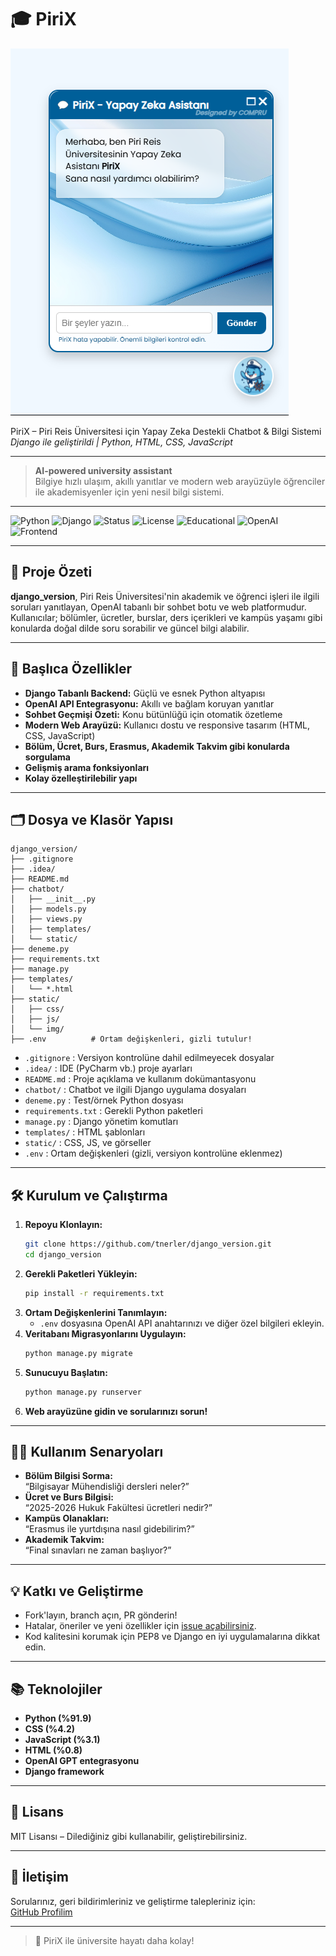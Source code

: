 # 🎓 PiriX

![image1](Screenshot_1.png)

PiriX – Piri Reis Üniversitesi için Yapay Zeka Destekli Chatbot & Bilgi Sistemi  
*Django ile geliştirildi | Python, HTML, CSS, JavaScript*

---

> **AI-powered university assistant**  
> Bilgiye hızlı ulaşım, akıllı yanıtlar ve modern web arayüzüyle öğrenciler ile akademisyenler için yeni nesil bilgi sistemi.

---

![Python](https://img.shields.io/badge/Python-3.8%2B-blue?logo=python)
![Django](https://img.shields.io/badge/Django-4.x-darkgreen?logo=django)
![Status](https://img.shields.io/badge/Status-In%20Development-yellow)
![License](https://img.shields.io/badge/License-MIT-lightgrey)
![Educational](https://img.shields.io/badge/Use-Educational-orange)
![OpenAI](https://img.shields.io/badge/OpenAI-integrated-blueviolet?logo=openai)
![Frontend](https://img.shields.io/badge/Frontend-HTML%2FCSS%2FJS-lightblue)

---

## 📌 Proje Özeti

**django_version**, Piri Reis Üniversitesi'nin akademik ve öğrenci işleri ile ilgili soruları yanıtlayan, OpenAI tabanlı bir sohbet botu ve web platformudur.  
Kullanıcılar; bölümler, ücretler, burslar, ders içerikleri ve kampüs yaşamı gibi konularda doğal dilde soru sorabilir ve güncel bilgi alabilir.

---

## 🚀 Başlıca Özellikler

- **Django Tabanlı Backend:** Güçlü ve esnek Python altyapısı
- **OpenAI API Entegrasyonu:** Akıllı ve bağlam koruyan yanıtlar
- **Sohbet Geçmişi Özeti:** Konu bütünlüğü için otomatik özetleme
- **Modern Web Arayüzü:** Kullanıcı dostu ve responsive tasarım (HTML, CSS, JavaScript)
- **Bölüm, Ücret, Burs, Erasmus, Akademik Takvim gibi konularda sorgulama**
- **Gelişmiş arama fonksiyonları**
- **Kolay özelleştirilebilir yapı**

---

## 🗂️ Dosya ve Klasör Yapısı

```
django_version/
├── .gitignore
├── .idea/
├── README.md
├── chatbot/
│   ├── __init__.py
│   ├── models.py
│   ├── views.py
│   ├── templates/
│   └── static/
├── deneme.py
├── requirements.txt
├── manage.py
├── templates/
│   └── *.html
├── static/
│   ├── css/
│   ├── js/
│   └── img/
├── .env          # Ortam değişkenleri, gizli tutulur!
```

- `.gitignore`         : Versiyon kontrolüne dahil edilmeyecek dosyalar
- `.idea/`             : IDE (PyCharm vb.) proje ayarları
- `README.md`          : Proje açıklama ve kullanım dokümantasyonu
- `chatbot/`           : Chatbot ve ilgili Django uygulama dosyaları
- `deneme.py`          : Test/örnek Python dosyası
- `requirements.txt`   : Gerekli Python paketleri
- `manage.py`          : Django yönetim komutları
- `templates/`         : HTML şablonları
- `static/`            : CSS, JS, ve görseller
- `.env`               : Ortam değişkenleri (gizli, versiyon kontrolüne eklenmez)

---

## 🛠️ Kurulum ve Çalıştırma

1. **Repoyu Klonlayın:**
   ```bash
   git clone https://github.com/tnerler/django_version.git
   cd django_version
   ```
2. **Gerekli Paketleri Yükleyin:**
   ```bash
   pip install -r requirements.txt
   ```
3. **Ortam Değişkenlerini Tanımlayın:**
   - `.env` dosyasına OpenAI API anahtarınızı ve diğer özel bilgileri ekleyin.
4. **Veritabanı Migrasyonlarını Uygulayın:**
   ```bash
   python manage.py migrate
   ```
5. **Sunucuyu Başlatın:**
   ```bash
   python manage.py runserver
   ```
6. **Web arayüzüne gidin ve sorularınızı sorun!**

---

## 👩‍💻 Kullanım Senaryoları

- **Bölüm Bilgisi Sorma:**  
  “Bilgisayar Mühendisliği dersleri neler?”
- **Ücret ve Burs Bilgisi:**  
  “2025-2026 Hukuk Fakültesi ücretleri nedir?”
- **Kampüs Olanakları:**  
  “Erasmus ile yurtdışına nasıl gidebilirim?”
- **Akademik Takvim:**  
  “Final sınavları ne zaman başlıyor?”

---

## 💡 Katkı ve Geliştirme

- Fork'layın, branch açın, PR gönderin!
- Hatalar, öneriler ve yeni özellikler için [issue açabilirsiniz](https://github.com/tnerler/django_version/issues).
- Kod kalitesini korumak için PEP8 ve Django en iyi uygulamalarına dikkat edin.

---

## 📚 Teknolojiler

- **Python (%91.9)**
- **CSS (%4.2)**
- **JavaScript (%3.1)**
- **HTML (%0.8)**
- **OpenAI GPT entegrasyonu**
- **Django framework**

---

## 📝 Lisans

MIT Lisansı – Dilediğiniz gibi kullanabilir, geliştirebilirsiniz.

---

## 📣 İletişim

Sorularınız, geri bildirimleriniz ve geliştirme talepleriniz için:  
[GitHub Profilim](https://github.com/tnerler)

---

> 🚢 PiriX ile üniversite hayatı daha kolay!

